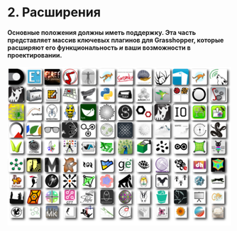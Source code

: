 # 2. Расширения

#### Основные положения должны иметь поддержку. Эта часть представляет массив ключевых плагинов для Grasshopper, которые расширяют его функциональность *и* ваши возможности в проектировании.

![IMAGE](Appendix_Plugin_Icons.png)

